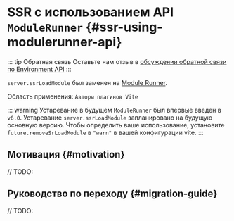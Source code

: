 # SSR с использованием API `ModuleRunner` {#ssr-using-modulerunner-api}

::: tip Обратная связь
Оставьте нам отзыв в [обсуждении обратной связи по Environment API](https://github.com/vitejs/vite/discussions/16358)
:::

`server.ssrLoadModule` был заменен на [Module Runner](/guide/api-environment#modulerunner).

Область применения: `Авторы плагинов Vite`

::: warning Устаревание в будущем
`ModuleRunner` был впервые введен в `v6.0`. Устаревание `server.ssrLoadModule` запланировано на будущую основную версию. Чтобы определить ваше использование, установите `future.removeSrLoadModule` в `"warn"` в вашей конфигурации vite.
:::

## Мотивация {#motivation}

// TODO:

## Руководство по переходу {#migration-guide}

// TODO:
